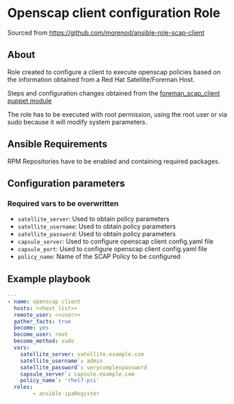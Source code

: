 # Openscap client configuration Role

Sourced from https://github.com/morenod/ansible-role-scap-client
## About

Role created to configure a client to execute openscap policies based on the information obtained from a Red Hat Satellite/Foreman Host.

Steps and configuration changes obtained from the [foreman_scap_client puppet module](https://github.com/theforeman/puppet-foreman_scap_client)

The role has to be executed with root permission, using the root user or via sudo because it will modify system parameters.

## Ansible Requirements

RPM Repositories have to be enabled and containing required packages.

## Configuration parameters

### Required vars to be overwritten

- `satellite_server`: Used to obtain policy parameters
- `satellite_username`: Used to obtain policy parameters
- `satellite_password`: Used to obtain policy parameters
- `capsule_server`: Used to configure openscap client config.yaml file
- `capsule_port`: Used to configure openscap client config.yaml file
- `policy_name`: Name of the SCAP Policy to be configured

## Example playbook

```yml
---
- name: openscap client
  hosts: <<host list>>
  remote_user: <<user>>
  gather_facts: true
  become: yes
  become_user: root
  become_method: sudo
  vars:
    satellite_server: satellite.example.com
    satellite_username`: admin
    satellite_password`: verycomplexpassword
    capsule_server`: capsule.example.com
    policy_name`: 'rhel7-pci'
  roles:
        - ansible-ipaRegister
```
